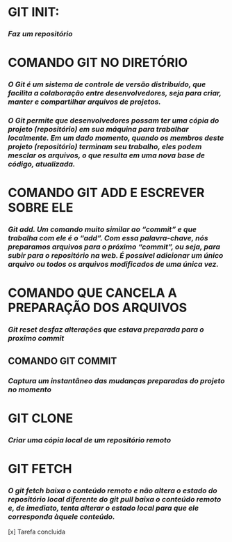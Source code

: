 
# GIT INIT:

### *Faz um repositório*


# COMANDO GIT NO DIRETÓRIO

 ### *O Git é um sistema de controle de versão distribuído, que facilita a colaboração entre desenvolvedores, seja para criar, manter e compartilhar arquivos de projetos.*

### *O Git permite que desenvolvedores possam ter uma cópia do projeto (repositório) em sua máquina para trabalhar localmente. Em um dado momento, quando os membros deste projeto (repositório) terminam seu trabalho, eles podem mesclar os arquivos, o que resulta em uma nova base de código, atualizada.*

#  COMANDO GIT ADD E ESCREVER SOBRE ELE

###  *Git add. Um comando muito similar ao “commit” e que trabalha com ele é o “add”. Com essa palavra-chave, nós preparamos arquivos para o próximo “commit”, ou seja, para subir para o repositório na web. É possível adicionar um único arquivo ou todos os arquivos modificados de uma única vez.*

#  COMANDO QUE CANCELA A PREPARAÇÃO DOS ARQUIVOS

###  *Git reset desfaz alterações que estava preparada para o proximo commit*

## COMANDO GIT COMMIT

### *Captura um instantâneo das mudanças preparadas do projeto no momento*

# GIT CLONE

### *Criar uma cópia local de um repositório remoto*

# GIT FETCH 

### *O git fetch baixa o conteúdo remoto e não altera o estado do repositório local diferente do  git pull baixa o conteúdo remoto e, de imediato, tenta alterar o estado local para que ele corresponda àquele conteúdo.*

[x] Tarefa concluida










